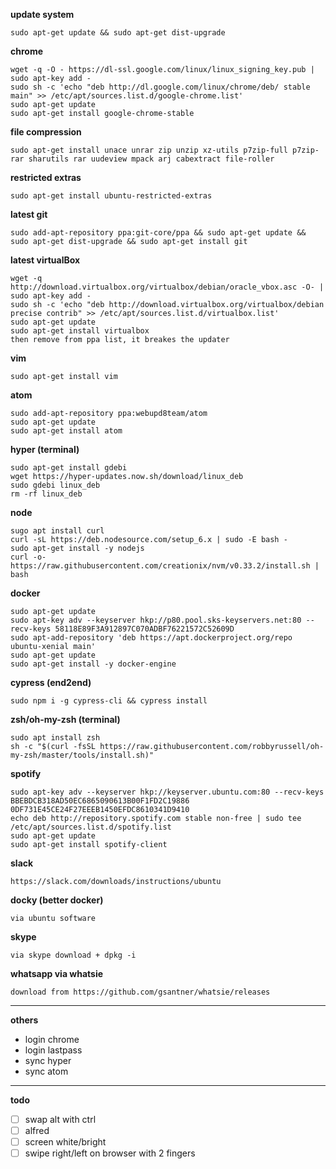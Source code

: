 **update system**
```
sudo apt-get update && sudo apt-get dist-upgrade
```


**chrome**
```
wget -q -O - https://dl-ssl.google.com/linux/linux_signing_key.pub | sudo apt-key add -
sudo sh -c 'echo "deb http://dl.google.com/linux/chrome/deb/ stable main" >> /etc/apt/sources.list.d/google-chrome.list'
sudo apt-get update
sudo apt-get install google-chrome-stable
```

**file compression**
```
sudo apt-get install unace unrar zip unzip xz-utils p7zip-full p7zip-rar sharutils rar uudeview mpack arj cabextract file-roller
```

**restricted extras**
```
sudo apt-get install ubuntu-restricted-extras
```

**latest git**
```
sudo add-apt-repository ppa:git-core/ppa && sudo apt-get update && sudo apt-get dist-upgrade && sudo apt-get install git
```

**latest virtualBox**
```
wget -q http://download.virtualbox.org/virtualbox/debian/oracle_vbox.asc -O- | sudo apt-key add -
sudo sh -c 'echo "deb http://download.virtualbox.org/virtualbox/debian precise contrib" >> /etc/apt/sources.list.d/virtualbox.list'
sudo apt-get update
sudo apt-get install virtualbox
then remove from ppa list, it breakes the updater
```

**vim**
```
sudo apt-get install vim
```

**atom**
```
sudo add-apt-repository ppa:webupd8team/atom
sudo apt-get update
sudo apt-get install atom
```

**hyper (terminal)**
```
sudo apt-get install gdebi
wget https://hyper-updates.now.sh/download/linux_deb
sudo gdebi linux_deb
rm -rf linux_deb
```

**node**
```
sugo apt install curl
curl -sL https://deb.nodesource.com/setup_6.x | sudo -E bash -
sudo apt-get install -y nodejs
curl -o- https://raw.githubusercontent.com/creationix/nvm/v0.33.2/install.sh | bash
```

**docker**
```
sudo apt-get update
sudo apt-key adv --keyserver hkp://p80.pool.sks-keyservers.net:80 --recv-keys 58118E89F3A912897C070ADBF76221572C52609D
sudo apt-add-repository 'deb https://apt.dockerproject.org/repo ubuntu-xenial main'
sudo apt-get update
sudo apt-get install -y docker-engine
```

**cypress (end2end)**
```
sudo npm i -g cypress-cli && cypress install
```

**zsh/oh-my-zsh (terminal)**
```
sudo apt install zsh
sh -c "$(curl -fsSL https://raw.githubusercontent.com/robbyrussell/oh-my-zsh/master/tools/install.sh)"
```

**spotify**
```
sudo apt-key adv --keyserver hkp://keyserver.ubuntu.com:80 --recv-keys BBEBDCB318AD50EC6865090613B00F1FD2C19886 0DF731E45CE24F27EEEB1450EFDC8610341D9410
echo deb http://repository.spotify.com stable non-free | sudo tee /etc/apt/sources.list.d/spotify.list
sudo apt-get update
sudo apt-get install spotify-client
```

**slack**
```
https://slack.com/downloads/instructions/ubuntu
```

**docky (better docker)**
```
via ubuntu software
```

**skype**
```
via skype download + dpkg -i
```

**whatsapp via whatsie**
```
download from https://github.com/gsantner/whatsie/releases
```

---

**others**
- login chrome
- login lastpass
- sync hyper
- sync atom

---

**todo**
- [ ] swap alt with ctrl
- [ ] alfred
- [ ] screen white/bright
- [ ] swipe right/left on browser with 2 fingers
